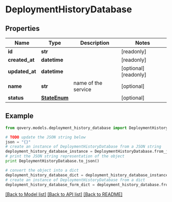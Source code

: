 # DeploymentHistoryDatabase


## Properties

Name | Type | Description | Notes
------------ | ------------- | ------------- | -------------
**id** | **str** |  | [readonly] 
**created_at** | **datetime** |  | [readonly] 
**updated_at** | **datetime** |  | [optional] [readonly] 
**name** | **str** | name of the service | [optional] 
**status** | [**StateEnum**](StateEnum.md) |  | [optional] 

## Example

```python
from qovery.models.deployment_history_database import DeploymentHistoryDatabase

# TODO update the JSON string below
json = "{}"
# create an instance of DeploymentHistoryDatabase from a JSON string
deployment_history_database_instance = DeploymentHistoryDatabase.from_json(json)
# print the JSON string representation of the object
print DeploymentHistoryDatabase.to_json()

# convert the object into a dict
deployment_history_database_dict = deployment_history_database_instance.to_dict()
# create an instance of DeploymentHistoryDatabase from a dict
deployment_history_database_form_dict = deployment_history_database.from_dict(deployment_history_database_dict)
```
[[Back to Model list]](../README.md#documentation-for-models) [[Back to API list]](../README.md#documentation-for-api-endpoints) [[Back to README]](../README.md)



